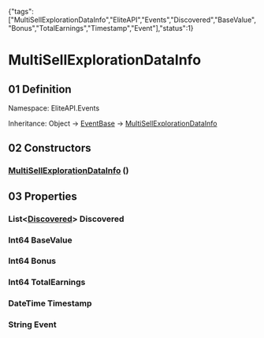 {"tags":["MultiSellExplorationDataInfo","EliteAPI","Events","Discovered","BaseValue","Bonus","TotalEarnings","Timestamp","Event"],"status":1}

# MultiSellExplorationDataInfo

## 01 Definition

Namespace: <span class='code'>EliteAPI.Events</span>

Inheritance: <span class='code'>Object</span> → <span class='code'>[EventBase](../../EliteAPI/Events/EventBase.html)</span> → <span class='code'>[MultiSellExplorationDataInfo](../../EliteAPI/Events/MultiSellExplorationDataInfo.html)</span>

## 02 Constructors

### <span class='code'>[MultiSellExplorationDataInfo](../../EliteAPI/Events/MultiSellExplorationDataInfo.html)</span> ()

## 03 Properties

### <span class='code'>List<[Discovered](../../EliteAPI/Events/Discovered.html)></span> Discovered

### <span class='code'>Int64</span> BaseValue

### <span class='code'>Int64</span> Bonus

### <span class='code'>Int64</span> TotalEarnings

### <span class='code'>DateTime</span> Timestamp

### <span class='code'>String</span> Event


